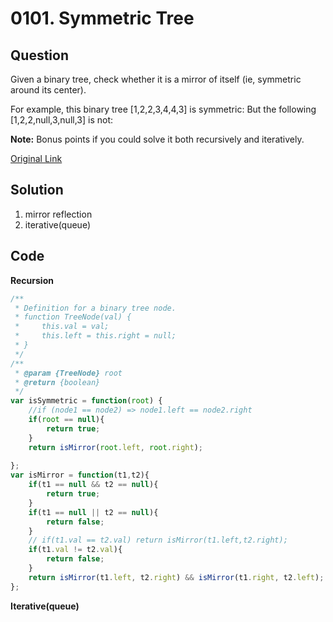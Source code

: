 
# 0101. Symmetric Tree

## Question
Given a binary tree, check whether it is a mirror of itself (ie, symmetric around its center).

For example, this binary tree [1,2,2,3,4,4,3] is symmetric:
But the following [1,2,2,null,3,null,3] is not:


**Note:**
Bonus points if you could solve it both recursively and iteratively.



[Original Link](https://leetcode.com/problems/symmetric-tree/)

## Solution
1. mirror reflection
2. iterative(queue)



## Code
**Recursion**
```javascript
/**
 * Definition for a binary tree node.
 * function TreeNode(val) {
 *     this.val = val;
 *     this.left = this.right = null;
 * }
 */
/**
 * @param {TreeNode} root
 * @return {boolean}
 */
var isSymmetric = function(root) {
    //if (node1 == node2) => node1.left == node2.right
    if(root == null){
        return true;
    }
    return isMirror(root.left, root.right);
    
};
var isMirror = function(t1,t2){
    if(t1 == null && t2 == null){ 
        return true;
    }
    if(t1 == null || t2 == null){ 
        return false;
    }
    // if(t1.val == t2.val) return isMirror(t1.left,t2.right);
    if(t1.val != t2.val){
        return false;
    }
    return isMirror(t1.left, t2.right) && isMirror(t1.right, t2.left);
};
```

**Iterative(queue)**
```javascript

```